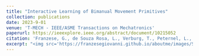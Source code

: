 ```yaml
---
title: "Interactive Learning of Bimanual Movement Primitives"
collection: publications
date: 2023-9-01
venue: 'T-MECH - IEEE/ASME Transactions on Mechatronics'
paperurl: https://ieeexplore.ieee.org/abstract/document/10215052
citation: 'Franzese, G., de Souza Rosa, L., Verburg, T., Peternel, L., & Kober, J. (2023). Interactive imitation learning of bimanual movement primitives. IEEE/ASME Transactions on Mechatronics.'
excerpt: "<img src='https://franzesegiovanni.github.io/aboutme/images/SIMPLe.png'>"
---
```

